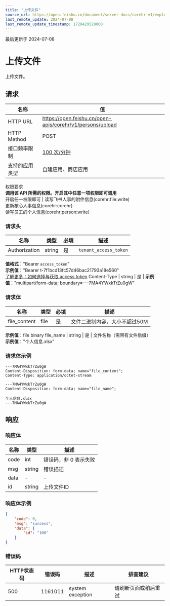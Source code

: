 ```yaml
---
title: "上传文件"
source_url: https://open.feishu.cn/document/server-docs/corehr-v1/employee/person/upload
last_remote_update: 2024-07-08
last_remote_update_timestamp: 1720429529000
---
```

最后更新于 2024-07-08

# 上传文件

上传文件。

## 请求
名称 | 值
---|---
HTTP URL | https://open.feishu.cn/open-apis/corehr/v1/persons/upload
HTTP Method | POST
接口频率限制 | [100 次/分钟](https://open.feishu.cn/document/ukTMukTMukTM/uUzN04SN3QjL1cDN)
支持的应用类型 | 自建应用、商店应用
权限要求  
            **调用该 API 所需的权限。开启其中任意一项权限即可调用**  
            开启任一权限即可 | 读写飞书人事的附件信息(corehr:file:write)  
            更新核心人事信息(corehr:corehr)  
            读写员工的个人信息(corehr:person:write)

### 请求头

名称 | 类型 | 必填 | 描述
--- | --- | --- | ---
Authorization | string | 是 | `tenant_access_token`  
**值格式**："Bearer `access_token`"  
**示例值**："Bearer t-7f1bcd13fc57d46bac21793a18e560"  
[了解更多：如何选择与获取 access token](https://open.feishu.cn/document/uAjLw4CM/ugTN1YjL4UTN24CO1UjN/trouble-shooting/how-to-choose-which-type-of-token-to-use)
Content-Type | string | 是 | **示例值**："multipart/form-data; boundary=---7MA4YWxkTrZu0gW"

### 请求体

名称 | 类型 | 必填 | 描述
--- | --- | --- | ---
file_content | file | 是 | 文件二进制内容，大小不超过50M  
**示例值**：file binary
file_name | string | 是 | 文件名称（需带有文件后缀）  
**示例值**："个人信息.xlsx"

### 请求体示例

```HTTP
---7MA4YWxkTrZu0gW
Content-Disposition: form-data; name="file_content";
Content-Type: application/octet-stream

---7MA4YWxkTrZu0gW
Content-Disposition: form-data; name="file_name";

个人信息.xlsx
---7MA4YWxkTrZu0gW
```

## 响应

### 响应体

名称 | 类型 | 描述
--- | --- | ---
code | int | 错误码，非 0 表示失败
msg | string | 错误描述
data | \- | \-
id | string | 上传文件ID

### 响应体示例
```json
{
    "code": 0,
    "msg": "success",
    "data": {
        "id": "100"
    }
}
```

### 错误码

HTTP状态码 | 错误码 | 描述 | 排查建议
--- | --- | --- | ---
500 | 1161011 | system exception | 请刷新页面或稍后重试
